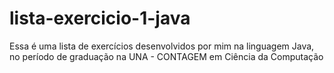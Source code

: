 # lista-exercicio-1-java
Essa é uma lista de exercícios desenvolvidos por mim na linguagem Java, no período de graduação na UNA - CONTAGEM em Ciência da Computação
